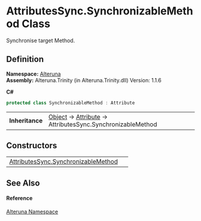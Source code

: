 # AttributesSync.SynchronizableMethod Class


Synchronise target Method.



## Definition
**Namespace:** <a href="N_Alteruna">Alteruna</a>  
**Assembly:** Alteruna.Trinity (in Alteruna.Trinity.dll) Version: 1.1.6

**C#**
``` C#
protected class SynchronizableMethod : Attribute
```

<table><tr><td><strong>Inheritance</strong></td><td><a href="https://learn.microsoft.com/dotnet/api/system.object" target="_blank" rel="noopener noreferrer">Object</a>  →  <a href="https://learn.microsoft.com/dotnet/api/system.attribute" target="_blank" rel="noopener noreferrer">Attribute</a>  →  AttributesSync.SynchronizableMethod</td></tr>
</table>



## Constructors
<table>
<tr>
<td><a href="M_Alteruna_AttributesSync_SynchronizableMethod__ctor">AttributesSync.SynchronizableMethod</a></td>
<td> </td></tr>
</table>

## See Also


#### Reference
<a href="N_Alteruna">Alteruna Namespace</a>  
